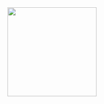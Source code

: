 <img src="https://github.com/user-attachments/assets/4f925c58-e192-4640-ad22-3b260a1144fb" width="200"/>
